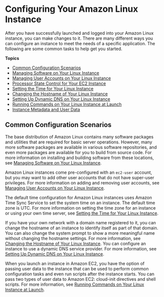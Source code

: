# Configuring Your Amazon Linux Instance<a name="Configure_Instance"></a>

After you have successfully launched and logged into your Amazon Linux instance, you can make changes to it\. There are many different ways you can configure an instance to meet the needs of a specific application\. The following are some common tasks to help get you started\.

**Topics**
+ [Common Configuration Scenarios](#configuration-scenarios)
+ [Managing Software on Your Linux Instance](managing-software.md)
+ [Managing User Accounts on Your Linux Instance](managing-users.md)
+ [Processor State Control for Your EC2 Instance](processor_state_control.md)
+ [Setting the Time for Your Linux Instance](set-time.md)
+ [Changing the Hostname of Your Linux Instance](set-hostname.md)
+ [Setting Up Dynamic DNS on Your Linux Instance](dynamic-dns.md)
+ [Running Commands on Your Linux Instance at Launch](user-data.md)
+ [Instance Metadata and User Data](ec2-instance-metadata.md)

## Common Configuration Scenarios<a name="configuration-scenarios"></a>

The base distribution of Amazon Linux contains many software packages and utilities that are required for basic server operations\. However, many more software packages are available in various software repositories, and even more packages are available for you to build from source code\. For more information on installing and building software from these locations, see [Managing Software on Your Linux Instance](managing-software.md)\.

Amazon Linux instances come pre\-configured with an `ec2-user` account, but you may want to add other user accounts that do not have super\-user privileges\. For more information on adding and removing user accounts, see [Managing User Accounts on Your Linux Instance](managing-users.md)\.

The default time configuration for Amazon Linux instances uses Amazon Time Sync Service to set the system time on an instance\. The default time zone is UTC\. For more information on setting the time zone for an instance or using your own time server, see [Setting the Time for Your Linux Instance](set-time.md)\.

If you have your own network with a domain name registered to it, you can change the hostname of an instance to identify itself as part of that domain\. You can also change the system prompt to show a more meaningful name without changing the hostname settings\. For more information, see [Changing the Hostname of Your Linux Instance](set-hostname.md)\. You can configure an instance to use a dynamic DNS service provider\. For more information, see [Setting Up Dynamic DNS on Your Linux Instance](dynamic-dns.md)\.

When you launch an instance in Amazon EC2, you have the option of passing user data to the instance that can be used to perform common configuration tasks and even run scripts after the instance starts\. You can pass two types of user data to Amazon EC2: cloud\-init directives and shell scripts\. For more information, see [Running Commands on Your Linux Instance at Launch](user-data.md)\.